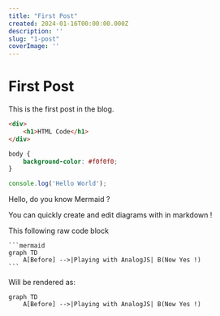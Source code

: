 ```yaml
---
title: "First Post"
created: 2024-01-16T00:00:00.000Z
description: ''
slug: "1-post"
coverImage: ''
---
```


# First Post

This is the first post in the blog.


```html
<div>
    <h1>HTML Code</h1>
</div>
```

```css
body {
    background-color: #f0f0f0;
}
```

```javascript
console.log('Hello World');
```
Hello, do you know Mermaid ?

You can quickly create and edit diagrams with in markdown !

This following raw code block

````
```mermaid
graph TD
    A[Before] -->|Playing with AnalogJS| B(Now Yes !)
```
````

Will be rendered as:

```mermaid
graph TD
    A[Before] -->|Playing with AnalogJS| B(Now Yes !)
```